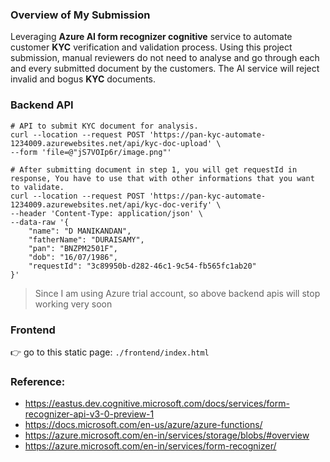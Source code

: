 ### Overview of My Submission
Leveraging **Azure AI form recognizer cognitive** service to automate customer **KYC** verification and validation process. Using this project submission, manual reviewers do not need to analyse and go through each and every submitted document by the customers. The AI service will reject invalid and bogus **KYC** documents.

### Backend API
```
# API to submit KYC document for analysis. 
curl --location --request POST 'https://pan-kyc-automate-1234009.azurewebsites.net/api/kyc-doc-upload' \
--form 'file=@"jS7VOIp6r/image.png"'
```
```
# After submitting document in step 1, you will get requestId in response, You have to use that with other informations that you want to validate.
curl --location --request POST 'https://pan-kyc-automate-1234009.azurewebsites.net/api/kyc-doc-verify' \
--header 'Content-Type: application/json' \
--data-raw '{
    "name": "D MANIKANDAN",
    "fatherName": "DURAISAMY",
    "pan": "BNZPM2501F",
    "dob": "16/07/1986",
    "requestId": "3c89950b-d282-46c1-9c54-fb565fc1ab20"
}'
```
> Since I am using Azure trial account, so above backend apis will stop working very soon


### Frontend 
👉 go to this static page: ```./frontend/index.html```

### Reference:
- https://eastus.dev.cognitive.microsoft.com/docs/services/form-recognizer-api-v3-0-preview-1
- https://docs.microsoft.com/en-us/azure/azure-functions/
- https://azure.microsoft.com/en-in/services/storage/blobs/#overview
- https://azure.microsoft.com/en-in/services/form-recognizer/
